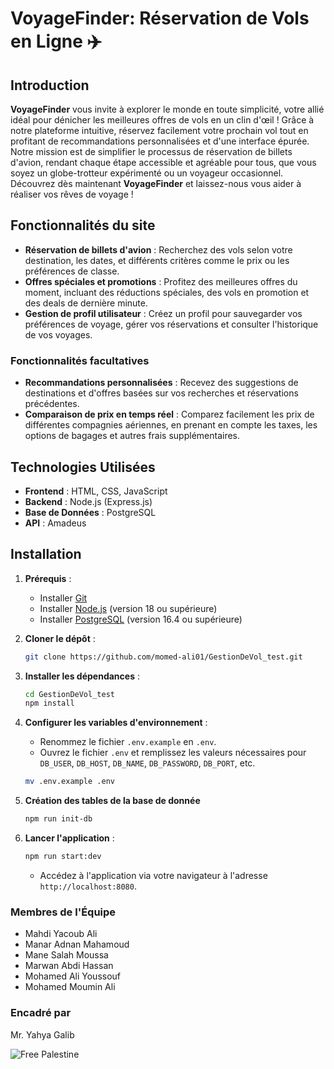 # VoyageFinder: Réservation de Vols en Ligne ✈️

## Introduction

**VoyageFinder** vous invite à explorer le monde en toute simplicité, votre allié idéal pour dénicher les meilleures offres de vols en un clin d'œil ! Grâce à notre plateforme intuitive, réservez facilement votre prochain vol tout en profitant de recommandations personnalisées et d'une interface épurée. Notre mission est de simplifier le processus de réservation de billets d'avion, rendant chaque étape accessible et agréable pour tous, que vous soyez un globe-trotteur expérimenté ou un voyageur occasionnel. Découvrez dès maintenant **VoyageFinder** et laissez-nous vous aider à réaliser vos rêves de voyage !

## Fonctionnalités du site

- **Réservation de billets d'avion** : Recherchez des vols selon votre destination, les dates, et différents critères comme le prix ou les préférences de classe.
- **Offres spéciales et promotions** : Profitez des meilleures offres du moment, incluant des réductions spéciales, des vols en promotion et des deals de dernière minute.
- **Gestion de profil utilisateur** : Créez un profil pour sauvegarder vos préférences de voyage, gérer vos réservations et consulter l'historique de vos voyages.

### Fonctionnalités facultatives

- **Recommandations personnalisées** : Recevez des suggestions de destinations et d'offres basées sur vos recherches et réservations précédentes.
- **Comparaison de prix en temps réel** : Comparez facilement les prix de différentes compagnies aériennes, en prenant en compte les taxes, les options de bagages et autres frais supplémentaires.

## Technologies Utilisées

- **Frontend** : HTML, CSS, JavaScript
- **Backend** : Node.js (Express.js)
- **Base de Données** : PostgreSQL
- **API** : Amadeus

## Installation

1. **Prérequis** :
    - Installer [Git](https://git-scm.com/downloads)
    - Installer [Node.js](https://nodejs.org/en/download/package-manager) (version 18 ou supérieure)
    - Installer [PostgreSQL](https://www.postgresql.org/) (version 16.4 ou supérieure)

2. **Cloner le dépôt** :

    ```sh
    git clone https://github.com/momed-ali01/GestionDeVol_test.git 
    ```

3. **Installer les dépendances** :

    ```sh
    cd GestionDeVol_test
    npm install
    ```

4. **Configurer les variables d'environnement** :
    - Renommez le fichier `.env.example` en `.env`.
    - Ouvrez le fichier `.env` et remplissez les valeurs nécessaires pour `DB_USER`, `DB_HOST`, `DB_NAME`, `DB_PASSWORD`, `DB_PORT`, etc.

    ```sh
    mv .env.example .env
    ```

5. **Création des tables de la base de donnée**

    ```sh
    npm run init-db
    ```

6. **Lancer l'application** :

    ```sh
    npm run start:dev
    ```

    - Accédez à l'application via votre navigateur à l'adresse `http://localhost:8080`.

### Membres de l'Équipe

- Mahdi Yacoub Ali
- Manar Adnan Mahamoud
- Mane Salah Moussa
- Marwan Abdi Hassan
- Mohamed Ali Youssouf
- Mohamed Moumin Ali

### Encadré par

Mr. Yahya Galib

![Free Palestine](https://github.com/said7388/developer-portfolio/assets/77630868/c0064908-cd5f-4751-a77c-eba90a62b55c)
